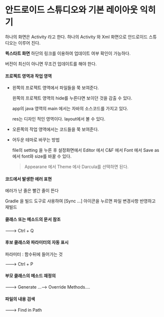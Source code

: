 # 안드로이드 스튜디오와 기본 레이아웃 익히기

하나의 화면은 Activity 라고 한다. 하나의 Activity 와  Xml 화면으로 안드로이드 스튜디오는 이루어 진다.

**퀵스타트 화면** 하단의 링크를 이용하여 업데이트 여부 확인이 가능하다.

버전이 최신이 아니면 무조건 업데이트를 해야 한다.



#### 프로젝트 영역과 작업 영역

+ 왼쪽의 프로젝트 영역에서 파일들을 쭉 보여준다.

  왼쪽의 프로젝트 영역의 hide를 누른다면 보이던 것을 감출 수 있다.

  app의 java 영역의 main 에서는 자바의 소스코드를 가지고 있다.

  res는 디자인 적인 영역이다. layout에서 볼 수 있다.

+ 오른쪽의 작업 영역에서는 코드들을 쭉 보여준다.

  

+ 어두운 테마로 바꾸는 방법

   file의 setting 을 누른 후 설정화면에서 Editor 에서 C&F 에서 Font 에서 Save as 에서 font와 size를 바꿀 수 있다.

  > Appearane 에서 Theme 에사 Darcula를 선택하면 된다.

  

#### 코드에서 발생한 에러 표현

에러가 난 줄은 빨간 줄이 뜬다

Gradle 을 빌드 도구로 사용하여 [Sync ...] 아이콘을 누르면 파일 변경사항 반영하고 재빌드

#### 클래스 또는 메소드의 문서 참조

---> Ctrl + Q

#### 후보 클래스와 파라미터의 자동 표시 

 파라미터 : 함수뒤에 들어가는 것

---> Ctrl + P

#### 부모 클래스의 메소드 재정의

---> Generate ...--> Override Methods....

#### 파일의 내용 검색

---> Find in Path

